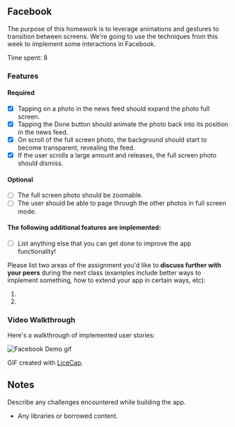 ## Facebook

The purpose of this homework is to leverage animations and gestures to transition between screens. We're going to use the techniques from this week to implement some interactions in Facebook.

Time spent: 8

### Features

#### Required

- [X] Tapping on a photo in the news feed should expand the photo full screen.
- [X] Tapping the Done button should animate the photo back into its position in the news feed.
- [X] On scroll of the full screen photo, the background should start to become transparent, revealing the feed.
- [X] If the user scrolls a large amount and releases, the full screen photo should dismiss.

#### Optional

- [ ] The full screen photo should be zoomable.
- [ ] The user should be able to page through the other photos in full screen mode.

#### The following **additional** features are implemented:

- [ ] List anything else that you can get done to improve the app functionality!

Please list two areas of the assignment you'd like to **discuss further with your peers** during the next class (examples include better ways to implement something, how to extend your app in certain ways, etc):

1. 
2. 

### Video Walkthrough 

Here's a walkthrough of implemented user stories:

![Facebook Demo gif](myFacebookImgDemo.gif)

GIF created with [LiceCap](http://www.cockos.com/licecap/).

## Notes

Describe any challenges encountered while building the app.

* Any libraries or borrowed content.
